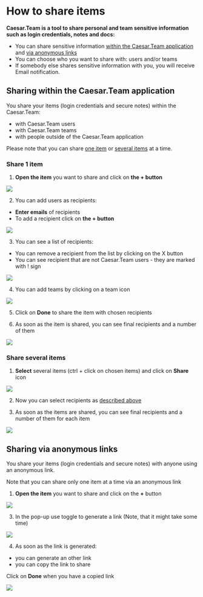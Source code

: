# How to share items



**Caesar.Team is a tool to share personal and team sensitive information such as login credentials, notes and docs:**

* You can share sensitive information [within the Caesar.Team application](https://github.com/caesar-team/docs/blob/master/user-documentation/sharing.md#sharing-within-the-caesarteam-application) and [via anonymous links](https://github.com/caesar-team/docs/blob/master/user-documentation/sharing.md#sharing-via-anonymous-links)
* You can choose who you want to share with: users and/or teams
* If somebody else shares sensitive information with you, you will receive Email notification.

## Sharing within the Caesar.Team application

You share your items \(login credentials and secure notes\) within the Caesar.Team:

* with Caesar.Team users
* with Caesar.Team teams
* with people outside of the Caesar.Team application

Please note that you can share [one item](https://github.com/caesar-team/docs/blob/master/user-documentation/sharing.md#share-1-item) or [several items](https://github.com/caesar-team/docs/blob/master/user-documentation/sharing.md#share-several-items) at a time. 

### Share 1 item

1. **Open the item** you want to share and click on **the + button** 

![](../.gitbook/assets/share-1.png)

2. You can add users as recipients:

* **Enter emails** of recipients 
* To add a recipient click on **the + button**

![](../.gitbook/assets/share-4.png)

3. You can see a list of recipients:

* You can remove a recipient from the list by clicking on the X button
* You can see recipient that are not Caesar.Team users - they are marked with ! sign

![](../.gitbook/assets/share-5.png)

4. You can add teams by clicking on a team icon

![](../.gitbook/assets/share-6.png)

5. Click on **Done** to share the item with chosen recipients

6. As soon as the item is shared, you can see final recipients and a number of them

![](../.gitbook/assets/share-7.png)



### Share several items

1. **Select** several items \(ctrl + click on chosen items\) and click on **Share** icon

![](../.gitbook/assets/share-8.png)

2. Now you can select recipients as [described above](https://github.com/caesar-team/docs/blob/master/user-documentation/sharing.md#share-1-item)

3. As soon as the items are shared, you can see final recipients and a number of them for each item

![](../.gitbook/assets/share-9.png)

## Sharing via anonymous links

You share your items \(login credentials and secure notes\) with anyone using an anonymous link. 

Note that you can share only one item at a time via an anonymous link

1. **Open the item** you want to share and click on the **+** button 

![](../.gitbook/assets/share-1%20%281%29.png)

3. In the pop-up use toggle to generate a link \(Note, that it might take some time\)

![](../.gitbook/assets/share-2.png)

4. As soon as the link is generated:

* you can generate an other link
* you can copy the link to share

Click on **Done** when you have a copied link

![](../.gitbook/assets/share-3.png)



